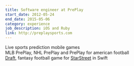 ```yaml
---
title: Software engineer at PrePlay
start_date: 2012-05-24
end_date: 2015-05-06
category: experience
job_description: iOS and Ruby
link: http://preplaysports.com
---
```


Live sports prediction mobile games<br />
MLB PrePlay, NHL PrePlay and PrePlay for american football<br />
<a href="https://itunes.apple.com/app/id929695550">Draft</a>, fantasy football game for <a href="http://starstreet.com/">StarStreet</a> in Swift
